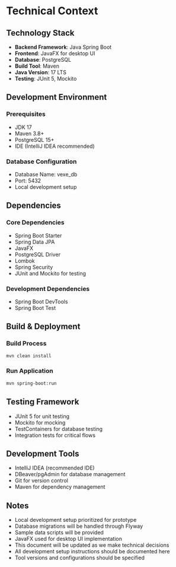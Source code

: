 # Technical Context

## Technology Stack
- **Backend Framework**: Java Spring Boot
- **Frontend**: JavaFX for desktop UI
- **Database**: PostgreSQL
- **Build Tool**: Maven
- **Java Version**: 17 LTS
- **Testing**: JUnit 5, Mockito

## Development Environment
### Prerequisites
- JDK 17
- Maven 3.8+
- PostgreSQL 15+
- IDE (IntelliJ IDEA recommended)

### Database Configuration
- Database Name: vexe_db
- Port: 5432
- Local development setup

## Dependencies
### Core Dependencies
- Spring Boot Starter
- Spring Data JPA
- JavaFX
- PostgreSQL Driver
- Lombok
- Spring Security
- JUnit and Mockito for testing

### Development Dependencies
- Spring Boot DevTools
- Spring Boot Test

## Build & Deployment
### Build Process
```bash
mvn clean install
```

### Run Application
```bash
mvn spring-boot:run
```

## Testing Framework
- JUnit 5 for unit testing
- Mockito for mocking
- TestContainers for database testing
- Integration tests for critical flows

## Development Tools
- IntelliJ IDEA (recommended IDE)
- DBeaver/pgAdmin for database management
- Git for version control
- Maven for dependency management

## Notes
- Local development setup prioritized for prototype
- Database migrations will be handled through Flyway
- Sample data scripts will be provided
- JavaFX used for desktop UI implementation
- This document will be updated as we make technical decisions
- All development setup instructions should be documented here
- Tool versions and configurations should be specified 